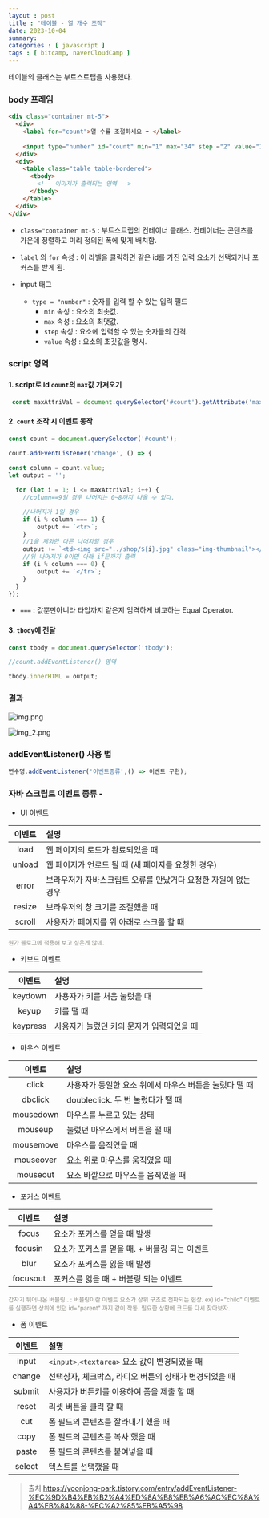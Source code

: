 ```yaml
---
layout : post
title : "테이블 - 열 개수 조작"
date: 2023-10-04
summary: 
categories : [ javascript ]
tags : [ bitcamp, naverCloudCamp ]
---
```


테이블의 클래스는 부트스트랩을 사용했다.

### body 프레임 

```html
<div class="container mt-5">
  <div>
    <label for="count">열 수를 조절하세요 ➡️ </label>
    
    <input type="number" id="count" min="1" max="34" step ="2" value="1">
  </div>
  <div>
    <table class="table table-bordered">
      <tbody>
        <!-- 이미지가 출력되는 영역 -->
      </tbody>
    </table>
  </div>
</div>
```

* `class="container mt-5` : 부트스트랩의 컨테이너 클래스. 컨테이너는 콘텐츠를 가운데 정렬하고 미리 정의된 폭에 맞게 배치함.

 
* `label` 의 `for` 속성 : 이 라벨을 클릭하면 같은 id를 가진 입력 요소가 선택되거나 포커스를 받게 됨.


 * input 태그
   * `type = "number"` : 숫자를 입력 할 수 있는 입력 필드
     * `min` 속성 : 요소의 최솟값.
     * `max` 속성 : 요소의 최댓값.
     * `step` 속성 : 요소에 입력할 수 있는 숫자들의 간격.
     * `value` 속성 : 요소의 초깃값을 명시.



### script 영역


#### 1. script로 id `count`의 `max`값 가져오기 

```javascript
 const maxAttriVal = document.querySelector('#count').getAttribute('max');
```


#### 2. `count` 조작 시 이벤트 동작

```javascript
const count = document.querySelector('#count');

count.addEventListener('change', () => {
    
const column = count.value;
let output = '';

  for (let i = 1; i <= maxAttriVal; i++) {
    //column==9일 경우 나머지는 0~8까지 나올 수 있다. 

    //나머지가 1일 경우
    if (i % column === 1) {
        output += `<tr>`;
    }
    //1을 제외한 다른 나머지일 경우  
    output += `<td><img src="../shop/${i}.jpg" class="img-thumbnail"></td>`;
    //위 나머지가 0이면 아래 if문까지 출력
    if (i % column === 0) {
        output += `</tr>`;
    }
  }
});
```
  * `===` : 값뿐만아니라 타입까지 같은지 엄격하게 비교하는 Equal Operator.


#### 3. `tbody`에 전달

```javascript
const tbody = document.querySelector('tbody');

//count.addEventListener() 영역

tbody.innerHTML = output;
```



### 결과

![img.png](../../assets/images/2023-10-04-jsprac001/img.png)

![img_2.png](../../assets/images/2023-10-04-jsprac001/img_2.png)

### addEventListener() 사용 법

```javascript
변수명.addEventListener('이벤트종류',() => 이벤트 구현);
```




### 자바 스크립트 이벤트 종류 - 

* UI 이벤트

|  이벤트   | 설명                                  |
|:------:|:------------------------------------|
|  load  | 웹 페이지의 로드가 완료되었을 때                  |
| unload | 웹 페이지가 언로드 될 때 (새 페이지를 요청한 경우)      |
| error  | 브라우저가 자바스크립트 오류를 만났거다 요청한 자원이 없는 경우 |
| resize | 브라우저의 창 크기를 조절했을 때                  |
| scroll | 사용자가 페이지를 위 아래로 스크롤 할 때             |

<span style = "color : #8e8b82; font-size: smaller;">
뭔가 블로그에 적용해 보고 싶은게 많네.
</span>

* 키보드 이벤트

|  이벤트   | 설명                      |
|:------:|:------------------------|
|  keydown  | 사용자가 키를 처음 눌렀을 때        |
| keyup| 키를 땔 때                  |
|keypress  | 사용자가 눌렀던 키의 문자가 입력되었을 때 |


* 마우스 이벤트

|    이벤트    | 설명                              |
|:---------:|:--------------------------------|
|   click   | 사용자가 동일한 요소 위에서 마우스 버튼을 눌렀다 땔 때 |
|  dbclick  | doubleclick. 두 번 눌렀다가 땔 때       |
| mousedown | 마우스를 누르고 있는 상태                  |
|  mouseup  | 눌렀던 마우스에서 버튼을 땔 때               |
| mousemove | 마우스를 움직였을 때                     |
| mouseover | 요소 위로 마우스를 움직였을 때               |
|mouseout | 요소 바깥으로 마우스를 움직였을 때             |



* 포커스 이벤트

|    이벤트    | 설명                               |
|:---------:|:---------------------------------|
|  focus  | 요소가 포커스를 얻을 때 발생                 |
| focusin | 요소가 포커스를 얻을 때. + 버블링 되는 이벤트 |
| blur| 요소가 포커스를 잃을 때 발생                 |
| focusout | 포커스를 잃을 때 + 버블링 되는 이벤트           |


<span style = "color : #8e8b82; font-size: smaller;">
갑자기 튀어나온 버블링.. : 버블링이란 이벤트 요소가 상위 구조로 전파되는 현상. ex) id="child" 이벤트를 실행하면 상위에 있던 id="parent" 까지 같이 작동. 필요한 상황에 코드를 다시 찾아보자.
</span>



* 폼 이벤트

|                   이벤트                   | 설명                               |
|:---------------------------------------:|:---------------------------------|
|                 input	                  | `<input>`,`<textarea>` 요소 값이 변경되었을 때 |
|                 change | 선택상자, 체크박스, 라디오 버튼의 상태가 변경되었을 때  |
|                 submit                  | 사용자가 버튼키를 이용하여 폼을 제출 할 때         |
|                  reset                  | 리셋 버튼을 클릭 할 때                    |
|                   cut                   | 폼 필드의 콘텐츠를 잘라내기 했을 때             |
|                  copy                   | 폼 필드의 콘텐츠를 복사 했을 때               |
|                  paste                  | 폼 필드의 콘텐츠를 붙여넣을 때                |
|                 select                  | 텍스트를 선택했을 때                      |



>출처 <https://yoonjong-park.tistory.com/entry/addEventListener-%EC%9D%B4%EB%B2%A4%ED%8A%B8%EB%A6%AC%EC%8A%A4%EB%84%88-%EC%A2%85%EB%A5%98>




